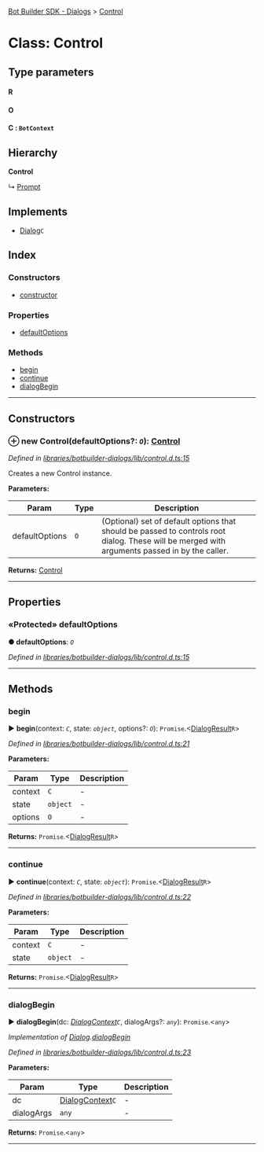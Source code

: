 [Bot Builder SDK - Dialogs](../README.md) > [Control](../classes/botbuilder_dialogs.control.md)



# Class: Control

## Type parameters
#### R 
#### O 
#### C :  `BotContext`
## Hierarchy

**Control**

↳  [Prompt](botbuilder_dialogs.prompt.md)








## Implements

* [Dialog](../interfaces/botbuilder_dialogs.dialog.md)`C`

## Index

### Constructors

* [constructor](botbuilder_dialogs.control.md#constructor)


### Properties

* [defaultOptions](botbuilder_dialogs.control.md#defaultoptions)


### Methods

* [begin](botbuilder_dialogs.control.md#begin)
* [continue](botbuilder_dialogs.control.md#continue)
* [dialogBegin](botbuilder_dialogs.control.md#dialogbegin)



---
## Constructors
<a id="constructor"></a>


### ⊕ **new Control**(defaultOptions?: *`O`*): [Control](botbuilder_dialogs.control.md)


*Defined in [libraries/botbuilder-dialogs/lib/control.d.ts:15](https://github.com/Microsoft/botbuilder-js/blob/f596b7c/libraries/botbuilder-dialogs/lib/control.d.ts#L15)*



Creates a new Control instance.


**Parameters:**

| Param | Type | Description |
| ------ | ------ | ------ |
| defaultOptions | `O`   |  (Optional) set of default options that should be passed to controls root dialog. These will be merged with arguments passed in by the caller. |





**Returns:** [Control](botbuilder_dialogs.control.md)

---


## Properties
<a id="defaultoptions"></a>

### «Protected» defaultOptions

**●  defaultOptions**:  *`O`* 

*Defined in [libraries/botbuilder-dialogs/lib/control.d.ts:15](https://github.com/Microsoft/botbuilder-js/blob/f596b7c/libraries/botbuilder-dialogs/lib/control.d.ts#L15)*





___


## Methods
<a id="begin"></a>

###  begin

► **begin**(context: *`C`*, state: *`object`*, options?: *`O`*): `Promise`.<[DialogResult](../interfaces/botbuilder_dialogs.dialogresult.md)`R`>



*Defined in [libraries/botbuilder-dialogs/lib/control.d.ts:21](https://github.com/Microsoft/botbuilder-js/blob/f596b7c/libraries/botbuilder-dialogs/lib/control.d.ts#L21)*



**Parameters:**

| Param | Type | Description |
| ------ | ------ | ------ |
| context | `C`   |  - |
| state | `object`   |  - |
| options | `O`   |  - |





**Returns:** `Promise`.<[DialogResult](../interfaces/botbuilder_dialogs.dialogresult.md)`R`>





___

<a id="continue"></a>

###  continue

► **continue**(context: *`C`*, state: *`object`*): `Promise`.<[DialogResult](../interfaces/botbuilder_dialogs.dialogresult.md)`R`>



*Defined in [libraries/botbuilder-dialogs/lib/control.d.ts:22](https://github.com/Microsoft/botbuilder-js/blob/f596b7c/libraries/botbuilder-dialogs/lib/control.d.ts#L22)*



**Parameters:**

| Param | Type | Description |
| ------ | ------ | ------ |
| context | `C`   |  - |
| state | `object`   |  - |





**Returns:** `Promise`.<[DialogResult](../interfaces/botbuilder_dialogs.dialogresult.md)`R`>





___

<a id="dialogbegin"></a>

###  dialogBegin

► **dialogBegin**(dc: *[DialogContext](botbuilder_dialogs.dialogcontext.md)`C`*, dialogArgs?: *`any`*): `Promise`.<`any`>



*Implementation of [Dialog](../interfaces/botbuilder_dialogs.dialog.md).[dialogBegin](../interfaces/botbuilder_dialogs.dialog.md#dialogbegin)*

*Defined in [libraries/botbuilder-dialogs/lib/control.d.ts:23](https://github.com/Microsoft/botbuilder-js/blob/f596b7c/libraries/botbuilder-dialogs/lib/control.d.ts#L23)*



**Parameters:**

| Param | Type | Description |
| ------ | ------ | ------ |
| dc | [DialogContext](botbuilder_dialogs.dialogcontext.md)`C`   |  - |
| dialogArgs | `any`   |  - |





**Returns:** `Promise`.<`any`>





___


